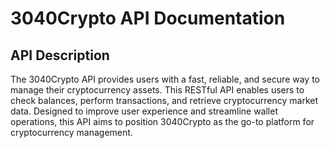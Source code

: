 
# 3040Crypto API Documentation

## API Description

The 3040Crypto API provides users with a fast, reliable, and secure way to manage their cryptocurrency assets. This RESTful API enables users to check balances, perform transactions, and retrieve cryptocurrency market data. Designed to improve user experience and streamline wallet operations, this API aims to position 3040Crypto as the go-to platform for cryptocurrency management.
